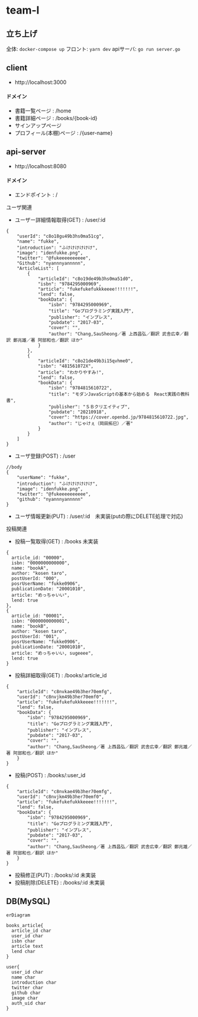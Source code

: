 # team-l

## 立ち上げ
全体: ```docker-compose up```
フロント: ```yarn dev```
apiサーバ: ```go run server.go```

## client
- http://localhost:3000
#### ドメイン

- 書籍一覧ページ : /home 
- 書籍詳細ページ : /books/{book-id}
- サインアップページ
- プロフィール(本棚)ページ : /{user-name}

## api-server
- http://localhost:8080

#### ドメイン

- エンドポイント : /

ユーザ関連
- ユーザー詳細情報取得(GET) : /user/:id
```
{
    "userId": "c8o18gu49b3hs0ma51cg",
    "name": "fukke",
    "introduction": "ふけけけけけけ",
    "image": "idenfukke.png",
    "twitter": "@fukeeeeeeeeee",
    "Github": "nyannnyannnnn",
    "ArticleList": [
        {
            "articleId": "c8o19de49b3hs0ma51d0",
            "isbn": "9784295000969",
            "article": "fukefukefukkkeeee!!!!!!!",
            "lend": false,
            "bookData": {
                "isbn": "9784295000969",
                "title": "Goプログラミング実践入門",
                "publisher": "インプレス",
                "pubdate": "2017-03",
                "cover": "",
                "author": "Chang,SauSheong／著 上西昌弘／翻訳 武舎広幸／翻訳 鄭兆雄／著 阿部和也／翻訳 ほか"
            }
        },
        {
            "articleId": "c8o21de49b3i15qvhme0",
            "isbn": "481561072X",
            "article": "わかりやすみ!",
            "lend": false,
            "bookData": {
                "isbn": "9784815610722",
                "title": "モダンJavaScriptの基本から始める　React実践の教科書",
                "publisher": "ＳＢクリエイティブ",
                "pubdate": "20210918",
                "cover": "https://cover.openbd.jp/9784815610722.jpg",
                "author": "じゃけぇ（岡田拓巳）／著"
            }
        }
    ]
}
```
- ユーザ登録(POST) : /user
```
//body
{
    "userName": "fukke",
    "introduction": "ふけけけけけけ",
    "image": "idenfukke.png",
    "twitter": "@fukeeeeeeeeee",
    "github": "nyannnyannnnn"
}
```
- ユーザ情報更新(PUT) : /user/:id　未実装(putの際にDELETE処理で対応)

投稿関連
- 投稿一覧取得(GET) : /books 未実装
```
{
  article_id: "00000",
  isbn: "0000000000000",
  name: "bookA",
  author: "kosen taro",
  postUserId: "000",
  posrUserName: "fukke0906",
  publicationDate: "20001010",
  article: "めっちゃいい",
  lend: true
},
{
  article_id: "00001",
  isbn: "0000000000001",
  name: "bookB",
  author: "kosen taro",
  postUserId: "001",
  posrUserName: "fukke0906",
  publicationDate: "20001010",
  article: "めっちゃいい, sugeeee",
  lend: true
}
```
- 投稿詳細取得(GET) : /books/:article_id
```
{
    "articleId": "c8nvkae49b3her70emfg",
    "userId": "c8nvjkm49b3her70emf0",
    "article": "fukefukefukkkeeee!!!!!!!",
    "lend": false,
    "bookData": {
        "isbn": "9784295000969",
        "title": "Goプログラミング実践入門",
        "publisher": "インプレス",
        "pubdate": "2017-03",
        "cover": "",
        "author": "Chang,SauSheong／著 上西昌弘／翻訳 武舎広幸／翻訳 鄭兆雄／著 阿部和也／翻訳 ほか"
    }
}
```
- 投稿(POST) : /books/:user_id 
```
{
    "articleId": "c8nvkae49b3her70emfg",
    "userId": "c8nvjkm49b3her70emf0",
    "article": "fukefukefukkkeeee!!!!!!!",
    "lend": false,
    "bookData": {
        "isbn": "9784295000969",
        "title": "Goプログラミング実践入門",
        "publisher": "インプレス",
        "pubdate": "2017-03",
        "cover": "",
        "author": "Chang,SauSheong／著 上西昌弘／翻訳 武舎広幸／翻訳 鄭兆雄／著 阿部和也／翻訳 ほか"
    }
}
```
- 投稿修正(PUT) : /books/:id 未実装
- 投稿削除(DELETE) : /books/:id 未実装


## DB(MySQL)

```mermaid
erDiagram

books_article{
  article_id char
  user_id char
  isbn char
  article text 
  lend char
}

user{
  user_id char
  name char
  introduction char
  twitter char
  github char
  image char
  auth_uid char
}

```
